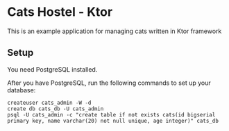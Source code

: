 # Cats Hostel - Ktor

This is an example application for managing cats written in Ktor framework

## Setup
You need PostgreSQL installed.

After you have PostgreSQL, run the following commands to set up your database:
```
createuser cats_admin -W -d
create db cats_db -U cats_admin
psql -U cats_admin -c "create table if not exists cats(id bigserial primary key, name varchar(20) not null unique, age integer)" cats_db
```